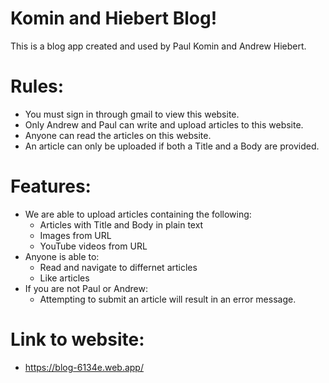 # Komin and Hiebert Blog!
This is a blog app created and used by Paul Komin and Andrew Hiebert.

# Rules:
- You must sign in through gmail to view this website.
- Only Andrew and Paul can write and upload articles to this website.
- Anyone can read the articles on this website.
- An article can only be uploaded if both a Title and a Body are provided.

# Features:
- We are able to upload articles containing the following:
    - Articles with Title and Body in plain text
    - Images from URL
    - YouTube videos from URL
- Anyone is able to:
    - Read and navigate to differnet articles
    - Like articles
- If you are not Paul or Andrew:
    - Attempting to submit an article will result in an error message.
# Link to website:
- https://blog-6134e.web.app/
